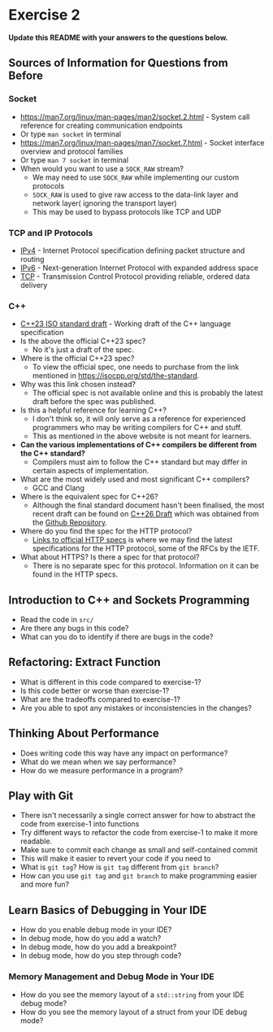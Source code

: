 # Exercise 2

**Update this README with your answers to the questions below.**

## Sources of Information for Questions from Before

### Socket 
- https://man7.org/linux/man-pages/man2/socket.2.html - System call reference
  for creating communication endpoints
- Or type `man socket` in terminal
- https://man7.org/linux/man-pages/man7/socket.7.html - Socket interface 
  overview and protocol families
- Or type `man 7 socket` in terminal
- When would you want to use a `SOCK_RAW` stream?
  - We may need to use `SOCK_RAW` while implementing our custom protocols
  - `SOCK_RAW` is used to give raw access to the data-link layer and network layer( ignoring the transport layer)
  - This may be used to bypass protocols like TCP and UDP
### TCP and IP Protocols
- [IPv4](https://www.rfc-editor.org/info/rfc791) - Internet Protocol 
  specification defining packet structure and routing
- [IPv6](https://www.rfc-editor.org/info/rfc8200) - Next-generation Internet 
  Protocol with expanded address space
- [TCP](https://datatracker.ietf.org/doc/html/rfc9293) - Transmission Control 
  Protocol providing reliable, ordered data delivery
    
### C++
- [C++23 ISO standard draft](https://www.open-std.org/jtc1/sc22/wg21/docs/papers/2023/n4950.pdf) - 
  Working draft of the C++ language specification
- Is the above the official C++23 spec? 
  - No it's just a draft of the spec.
- Where is the official C++23 spec?
  - To view the official spec, one needs to purchase from the link mentioned in https://isocpp.org/std/the-standard.
- Why was this link chosen instead?
  - The official spec is not available online and this is probably the latest draft before the spec was published.
- Is this a helpful reference for learning C++?
  - I don't think so, it will only serve as a reference for experienced programmers who may be writing compilers for C++ and stuff.
  - This as mentioned in the above website is not meant for learners.
- **Can the various implementations of C++ compilers be different from the C++ standard?**
  - Compilers must aim to follow the C++ standard but may differ in certain aspects of implementation.
- What are the most widely used and most significant C++ compilers?
  - GCC and Clang
- Where is the equivalent spec for C++26?
  - Although the final standard document hasn't been finalised, the most recent draft can be found on
  [C++26 Draft](https://open-std.org/jtc1/sc22/wg21/docs/papers/2025/n5008.pdf) which was obtained from the [Github Repository](https://github.com/cplusplus/draft).
- Where do you find the spec for the HTTP protocol?
  - [Links to official HTTP specs](https://httpwg.org/specs/) is where we may find the latest specifications for the HTTP protocol, some of the RFCs by the IETF.
- What about HTTPS? Is there a spec for that protocol?
  - There is no separate spec for this protocol. Information on it can be found in the HTTP specs.
## Introduction to C++ and Sockets Programming

- Read the code in `src/`
- Are there any bugs in this code? 
- What can you do to identify if there are bugs in the code?

## Refactoring: Extract Function

- What is different in this code compared to exercise-1?
- Is this code better or worse than exercise-1?
- What are the tradeoffs compared to exercise-1?
- Are you able to spot any mistakes or inconsistencies in the changes?
  
## Thinking About Performance

- Does writing code this way have any impact on performance?
- What do we mean when we say performance?
- How do we measure performance in a program?

## Play with Git

- There isn't necessarily a single correct answer for how to abstract the 
  code from exercise-1 into functions
- Try different ways to refactor the code from exercise-1 to make it more
  readable.
- Make sure to commit each change as small and self-contained commit
- This will make it easier to revert your code if you need to
- What is `git tag`? How is `git tag` different from `git branch`?
- How can you use `git tag` and `git branch` to make programming easier and
  more fun?

## Learn Basics of Debugging in Your IDE

- How do you enable debug mode in your IDE?
- In debug mode, how do you add a watch?
- In debug mode, how do you add a breakpoint?
- In debug mode, how do you step through code?

### Memory Management and Debug Mode in Your IDE

- How do you see the memory layout of a `std::string` from your IDE debug mode?
- How do you see the memory layout of a struct from your IDE debug mode?